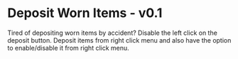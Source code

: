 # Deposit Worn Items - v0.1
Tired of depositing worn items by accident? Disable the left click on the deposit button. Deposit items from right click menu and also have the option to enable/disable it from right click menu.